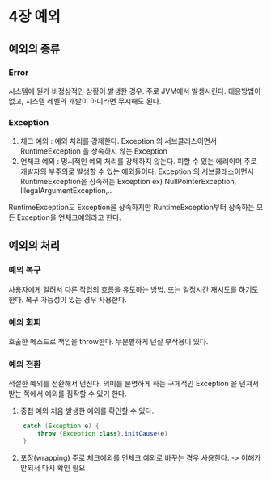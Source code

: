 # 4장 예외
## 예외의 종류
### Error
시스템에 뭔가 비정상적인 상황이 발생한 경우. 주로 JVM에서 발생시킨다. 대응방법이 없고, 시스템 레벨의 개발이 아니라면 무시해도 된다.

### Exception
1. 체크 예외 : 예외 처리를 강제한다. Exception 의 서브클래스이면서 RuntimeException 을 상속하지 않는 Exception
2. 언체크 예외 : 명시적인 예외 처리를 강제하지 않는다. 피할 수 있는 에러이며 주로 개발자의 부주의로 발생할 수 있는 예외들이다. Exception 의 서브클래스이면서 RuntimeException을 상속하는 Exception
ex) NullPointerException, IllegalArgumentException,..

RuntimeException도 Exception을 상속하지만 RuntimeException부터 상속하는 모든 Exception을 언체크예외라고 한다.

## 예외의 처리
### 예외 복구
사용자에게 알려서 다른 작업의 흐름을 유도하는 방법. 또는 일정시간 재시도를 하기도 한다. 복구 가능성이 있는 경우 사용한다.

### 예외 회피 
호출한 메소드로 책임을 throw한다. 무분별하게 던질 부작용이 있다.

### 예외 전환 
적절한 예외를 전환해서 던진다. 의미를 분명하게 하는 구체적인 Exception 을 던져서 받는 쪽에서 예외를 짐작할 수 있기 한다.
1. 중첩 예외 
처음 발생한 예외를 확인할 수 있다.

~~~ java
    catch (Exception e) {
        throw {Exception class}.initCause(e)
    }
 ~~~

2. 포장(wrapping)
주로 체크예외를 언체크 예외로 바꾸는 경우 사용한다. -> 이해가 안되서 다시 확인 필요


